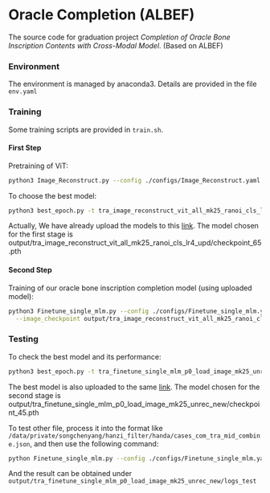 # Oracle Completion (ALBEF)
The source code for graduation project *Completion of Oracle Bone Inscription Contents with Cross-Modal Model*. (Based on ALBEF)
### Environment
The environment is managed by anaconda3. Details are provided in the file `env.yaml`
### Training
Some training scripts are provided in `train.sh`.
#### First Step
Pretraining of ViT:
```bash
python3 Image_Reconstruct.py --config ./configs/Image_Reconstruct.yaml --mode both --save_all=true
```
To choose the best model:
```bash
python3 best_epoch.py -t tra_image_reconstruct_vit_all_mk25_ranoi_cls_lr4_upd -m valid_accuracy_pre --check_only
```
Actually, We have already upload the models to this [link](https://cloud.tsinghua.edu.cn/d/f18e87629fbb4b598994/). The model chosen for the first stage is output/tra_image_reconstruct_vit_all_mk25_ranoi_cls_lr4_upd/checkpoint_65.pth
#### Second Step
Training of our oracle bone inscription completion model (using uploaded model):
```bash
python3 Finetune_single_mlm.py --config ./configs/Finetune_single_mlm.yaml --text_encoder '' --mode both --load_cross \
  --image_checkpoint output/tra_image_reconstruct_vit_all_mk25_ranoi_cls_lr4_upd/checkpoint_65.pth
```
### Testing
To check the best model and its performance:
```bash
python3 best_epoch.py -t tra_finetune_single_mlm_p0_load_image_mk25_unrec_new --test_only
```
The best model is also uploaded to the same [link](https://cloud.tsinghua.edu.cn/d/f18e87629fbb4b598994/). The model chosen for the second stage is output/tra_finetune_single_mlm_p0_load_image_mk25_unrec_new/checkpoint_45.pth

To test other file, process it into the format like  `/data/private/songchenyang/hanzi_filter/handa/cases_com_tra_mid_combine.json`, and then use the following command:
```bash
python Finetune_single_mlm.py --config ./configs/Finetune_single_mlm.yaml --checkpoint output/tra_finetune_single_mlm_p0_load_image_mk25_unrec_new/checkpoint_45.pth --test_files {test_file} --do_trans false
```
And the result can be obtained under `output/tra_finetune_single_mlm_p0_load_image_mk25_unrec_new/logs_test`
